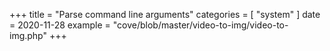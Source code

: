 +++
title = "Parse command line arguments"
categories = [ "system" ]
date = 2020-11-28
example = "cove/blob/master/video-to-img/video-to-img.php"
+++
